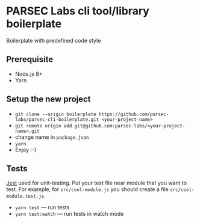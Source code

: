 # PARSEC Labs cli tool/library boilerplate

Boilerplate with predefined code style

## Prerequisite

- Node.js 8+
- Yarn

## Setup the new project

- `git clone --origin boilerplate https://github.com/parsec-labs/parsec-cli-boilerplate.git <your-project-name>`
- `git remote origin add git@github.com:parsec-labs/<your-project-name>.git`
- change name in `package.json`
- `yarn`
- Enjoy :-)

## Tests

[Jest](https://jestjs.io/) used for unit-testing. Put your test file near module that you want to test. For example, for `src/cool-module.js` you should create a file `src/cool-module.test.js`.

- `yarn test` — run tests
- `yarn test:watch` — run tests in watch mode
